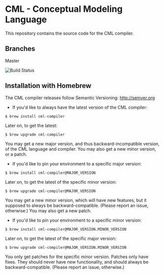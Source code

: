 # CML - Conceptual Modeling Language

This repository contains the source code for the CML compiler.

## Branches

Master

![Build Status](https://travis-ci.org/cmlang/cml-compiler.svg?branch=master)

## Installation with Homebrew

The CML compiler releases follow Semantic Versioning: http://semver.org

- If you'd like to always have the latest version of the CML compiler:

```
$ brew install cml-compiler
```

Later on, to get the latest:

```
$ brew upgrade cml-compiler
```

You may get a new major version,
and thus backward-incompatible version,
of the CML language and compiler.
You may also get a new minor version, or a patch.

- If you'd like to pin your environment to a specific major version:

```
$ brew install cml-compiler@MAJOR_VERSION
```

Later on, to get the latest of the specific minor version:

```
$ brew upgrade cml-compiler@MAJOR_VERSION
```

You may get a new minor version,
which will have new features,
but it supposed to always be backward-compatible.
(Please report an issue, otherwise.)
You may also get a new patch.

- If you'd like to pin your environment to a specific minor version:

```
$ brew install cml-compiler@MAJOR_VERSION.MINOR_VERSION
```

Later on, to get the latest of the specific major version:

```
$ brew upgrade cml-compiler@MAJOR_VERSION.MINOR_VERSION
```

You only get patches for the specific minor version.
Patches only have fixes.
They should never have new functionality,
and should always be backward-compatible.
(Please report an issue, otherwise.)
